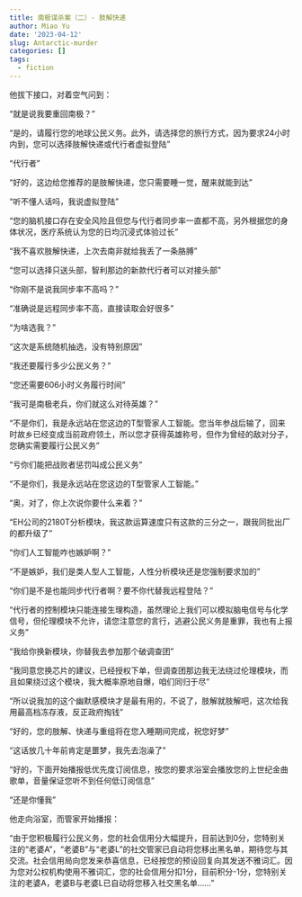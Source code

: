 ```yaml
---
title: 南极谋杀案（二）- 肢解快递
author: Miao Yu
date: '2023-04-12'
slug: Antarctic-murder
categories: []
tags:
  - fiction
---
```


他拔下接口，对着空气问到：

“就是说我要重回南极？”

“是的，请履行您的地球公民义务。此外，请选择您的旅行方式，因为要求24小时内到，您可以选择肢解快递或代行者虚拟登陆”

“代行者”

“好的，这边给您推荐的是肢解快递，您只需要睡一觉，醒来就能到达”

“听不懂人话吗，我说虚拟登陆”

“您的脑机接口存在安全风险且但您与代行者同步率一直都不高，另外根据您的身体状况，医疗系统认为您的日均沉浸式体验过长”

“我不喜欢肢解快递，上次去南非就给我丢了一条胳膊”

“您可以选择只送头部，智利那边的新款代行者可以对接头部”

“你刚不是说我同步率不高吗？”

“准确说是远程同步率不高，直接读取会好很多”

“为啥选我？”

“这次是系统随机抽选，没有特别原因”

“我还要履行多少公民义务？”

“您还需要606小时义务履行时间”

“我可是南极老兵，你们就这么对待英雄？”

“不是你们，我是永远站在您这边的T型管家人工智能。您当年参战后输了，回来时故乡已经变成当前政府领土，所以您才获得英雄称号，但作为曾经的敌对分子，您确实需要履行公民义务”

“亏你们能把战败者惩罚叫成公民义务”

“不是你们，我是永远站在您这边的T型管家人工智能。”

“奥，对了，你上次说你要什么来着？”

“EH公司的2180T分析模块，我这款运算速度只有这款的三分之一，跟我同批出厂的都升级了”

“你们人工智能咋也嫉妒啊？”

“不是嫉妒，我们是类人型人工智能，人性分析模块还是您强制要求加的”

“你们是不是也能同步代行者啊？要不你代替我远程登陆？”

“代行者的控制模块只能连接生理构造，虽然理论上我们可以模拟脑电信号与化学信号，但伦理模块不允许，请您注意您的言行，逃避公民义务是重罪，我也有上报义务”

“我给你换新模块，你替我去参加那个破调查团”

“我同意您换芯片的建议，已经授权下单，但调查团那边我无法绕过伦理模块，而且如果绕过这个模块，我大概率原地自爆，咱们同归于尽”

“所以说我加的这个幽默感模块才是最有用的，不说了，肢解就肢解吧，这次给我用最高档冻存液，反正政府掏钱”

“好的，您的肢解、快递与重组将在您入睡期间完成，祝您好梦”

“这话放几十年前肯定是噩梦，我先去泡澡了”

“好的，下面开始播报低优先度订阅信息，按您的要求浴室会播放您的上世纪金曲歌单，音量保证您听不到任何低订阅信息”

“还是你懂我”

他走向浴室，而管家开始播报：

“由于您积极履行公民义务，您的社会信用分大幅提升，目前达到0分，您特别关注的“老婆A”，“老婆B”与“老婆L”的社交管家已自动将您移出黑名单，期待您与其交流。社会信用局向您发来恭喜信息，已经按您的预设回复向其发送不雅词汇。因为您对公权机构使用不雅词汇，您的社会信用分扣1分，目前积分-1分，您特别关注的老婆A，老婆B与老婆L已自动将您移入社交黑名单……”
